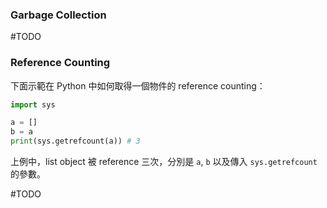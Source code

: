 ### Garbage Collection

#TODO

### Reference Counting

下面示範在 Python 中如何取得一個物件的 reference counting：

```Python
import sys

a = []
b = a
print(sys.getrefcount(a)) # 3
```

上例中，list object 被 reference 三次，分別是 `a`, `b` 以及傳入 `sys.getrefcount` 的參數。

#TODO
